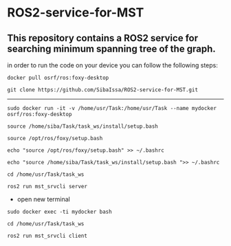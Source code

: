 # ROS2-service-for-MST
This repository contains a ROS2 service for searching minimum spanning tree of the graph.
---
in order to run the code on your device you can follow the following steps:

```
docker pull osrf/ros:foxy-desktop
```
```
git clone https://github.com/SibaIssa/ROS2-service-for-MST.git
```

---
```
sudo docker run -it -v /home/usr/Task:/home/usr/Task --name mydocker osrf/ros:foxy-desktop
```

```
source /home/siba/Task/task_ws/install/setup.bash 
```
```
source /opt/ros/foxy/setup.bash
```
```
echo "source /opt/ros/foxy/setup.bash" >> ~/.bashrc
```
```
echo "source /home/siba/Task/task_ws/install/setup.bash ">> ~/.bashrc
```
```
cd /home/usr/Task/task_ws
```
```
ros2 run mst_srvcli server
```
- open new terminal 
```
sudo docker exec -ti mydocker bash
```
```
cd /home/usr/Task/task_ws
```
```
ros2 run mst_srvcli client
```


